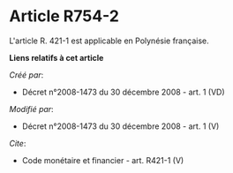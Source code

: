 # Article R754-2

L'article R. 421-1 est applicable en Polynésie française.

**Liens relatifs à cet article**

_Créé par_:

  - Décret n°2008-1473 du 30 décembre 2008 - art. 1 (VD)

_Modifié par_:

  - Décret n°2008-1473 du 30 décembre 2008 - art. 1 (V)

_Cite_:

  - Code monétaire et financier - art. R421-1 (V)
